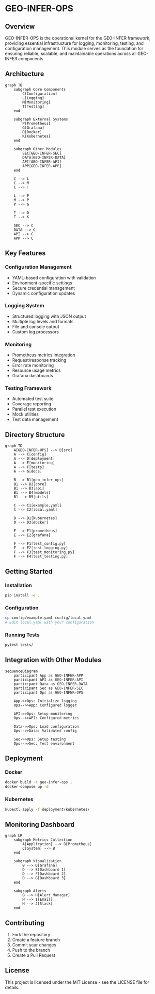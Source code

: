 # GEO-INFER-OPS

## Overview
GEO-INFER-OPS is the operational kernel for the GEO-INFER framework, providing essential infrastructure for logging, monitoring, testing, and configuration management. This module serves as the foundation for ensuring reliable, scalable, and maintainable operations across all GEO-INFER components.

## Architecture

```mermaid
graph TB
    subgraph Core Components
        C[Configuration]
        L[Logging]
        M[Monitoring]
        T[Testing]
    end
    
    subgraph External Systems
        P[Prometheus]
        G[Grafana]
        D[Docker]
        K[Kubernetes]
    end
    
    subgraph Other Modules
        SEC[GEO-INFER-SEC]
        DATA[GEO-INFER-DATA]
        API[GEO-INFER-API]
        APP[GEO-INFER-APP]
    end
    
    C --> L
    C --> M
    C --> T
    
    L --> P
    M --> P
    P --> G
    
    T --> D
    T --> K
    
    SEC --> C
    DATA --> C
    API --> C
    APP --> C
```

## Key Features

### Configuration Management
- YAML-based configuration with validation
- Environment-specific settings
- Secure credential management
- Dynamic configuration updates

### Logging System
- Structured logging with JSON output
- Multiple log levels and formats
- File and console output
- Custom log processors

### Monitoring
- Prometheus metrics integration
- Request/response tracking
- Error rate monitoring
- Resource usage metrics
- Grafana dashboards

### Testing Framework
- Automated test suite
- Coverage reporting
- Parallel test execution
- Mock utilities
- Test data management

## Directory Structure

```mermaid
graph TD
    A[GEO-INFER-OPS] --> B[src]
    A --> C[config]
    A --> D[deployment]
    A --> E[monitoring]
    A --> F[tests]
    A --> G[docs]
    
    B --> B1[geo_infer_ops]
    B1 --> B2[core]
    B1 --> B3[api]
    B1 --> B4[models]
    B1 --> B5[utils]
    
    C --> C1[example.yaml]
    C --> C2[local.yaml]
    
    D --> D1[kubernetes]
    D --> D2[docker]
    
    E --> E1[prometheus]
    E --> E2[grafana]
    
    F --> F1[test_config.py]
    F --> F2[test_logging.py]
    F --> F3[test_monitoring.py]
    F --> F4[test_testing.py]
```

## Getting Started

### Installation
```bash
pip install -e .
```

### Configuration
```bash
cp config/example.yaml config/local.yaml
# Edit local.yaml with your configuration
```

### Running Tests
```bash
pytest tests/
```

## Integration with Other Modules

```mermaid
sequenceDiagram
    participant App as GEO-INFER-APP
    participant API as GEO-INFER-API
    participant Data as GEO-INFER-DATA
    participant Sec as GEO-INFER-SEC
    participant Ops as GEO-INFER-OPS
    
    App->>Ops: Initialize logging
    Ops-->>App: Configured logger
    
    API->>Ops: Setup monitoring
    Ops-->>API: Configured metrics
    
    Data->>Ops: Load configuration
    Ops-->>Data: Validated config
    
    Sec->>Ops: Setup testing
    Ops-->>Sec: Test environment
```

## Deployment

### Docker
```bash
docker build -t geo-infer-ops .
docker-compose up -d
```

### Kubernetes
```bash
kubectl apply -f deployment/kubernetes/
```

## Monitoring Dashboard

```mermaid
graph LR
    subgraph Metrics Collection
        A[Application] --> B[Prometheus]
        C[System] --> B
    end
    
    subgraph Visualization
        B --> D[Grafana]
        D --> E[Dashboard 1]
        D --> F[Dashboard 2]
        D --> G[Dashboard 3]
    end
    
    subgraph Alerts
        B --> H[Alert Manager]
        H --> I[Email]
        H --> J[Slack]
    end
```

## Contributing
1. Fork the repository
2. Create a feature branch
3. Commit your changes
4. Push to the branch
5. Create a Pull Request

## License
This project is licensed under the MIT License - see the LICENSE file for details. 